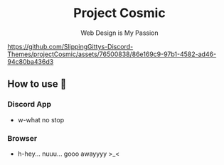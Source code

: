 <h1 align="center">Project Cosmic</h1>
<p align="center">Web Design is My Passion</p>

https://github.com/SlippingGittys-Discord-Themes/projectCosmic/assets/76500838/86e169c9-97b1-4582-ad46-94c80ba436d3

## How to use 📖
### Discord App
* w-what no stop

### Browser
* h-hey... nuuu... gooo awayyyy >_<
